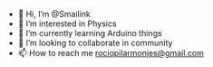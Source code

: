 - 👋 Hi, I’m @Smailink
- 👀 I’m interested in Physics
- 🌱 I’m currently learning Arduino things
- 💞️ I’m looking to collaborate in community
- 📫 How to reach me rociopilarmonjes@gmail.com
